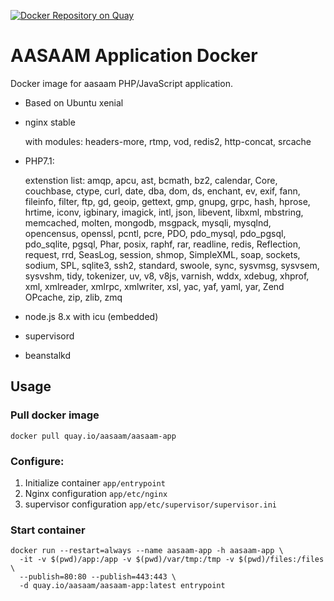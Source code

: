 [![Docker Repository on Quay](https://quay.io/repository/aasaam/aasaam-app/status "Docker Repository on Quay")](https://quay.io/repository/aasaam/aasaam-app)

# AASAAM Application Docker
Docker image for aasaam PHP/JavaScript application.

* Based on Ubuntu xenial
* nginx stable

  with modules:
  headers-more, rtmp, vod, redis2, http-concat, srcache
* PHP7.1:

  extenstion list:
  amqp, apcu, ast, bcmath, bz2, calendar, Core, couchbase, ctype, curl, date, dba, dom, ds, enchant, ev, exif, fann, fileinfo, filter, ftp, gd, geoip, gettext, gmp, gnupg, grpc, hash, hprose, hrtime, iconv, igbinary, imagick, intl, json, libevent, libxml, mbstring, memcached, molten, mongodb, msgpack, mysqli, mysqlnd, opencensus, openssl, pcntl, pcre, PDO, pdo_mysql, pdo_pgsql, pdo_sqlite, pgsql, Phar, posix, raphf, rar, readline, redis, Reflection, request, rrd, SeasLog, session, shmop, SimpleXML, soap, sockets, sodium, SPL, sqlite3, ssh2, standard, swoole, sync, sysvmsg, sysvsem, sysvshm, tidy, tokenizer, uv, v8, v8js, varnish, wddx, xdebug, xhprof, xml, xmlreader, xmlrpc, xmlwriter, xsl, yac, yaf, yaml, yar, Zend OPcache, zip, zlib, zmq
* node.js 8.x with icu (embedded)
* supervisord
* beanstalkd

## Usage
### Pull docker image

  ```docker pull quay.io/aasaam/aasaam-app```

### Configure:
1. Initialize container
  `app/entrypoint`
2. Nginx configuration
  `app/etc/nginx`
3. supervisor configuration
  `app/etc/supervisor/supervisor.ini`

### Start container
```
docker run --restart=always --name aasaam-app -h aasaam-app \
  -it -v $(pwd)/app:/app -v $(pwd)/var/tmp:/tmp -v $(pwd)/files:/files \
  --publish=80:80 --publish=443:443 \
  -d quay.io/aasaam/aasaam-app:latest entrypoint
```
